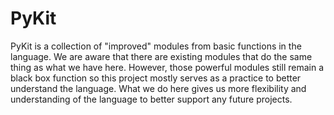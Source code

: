 # PyKit
PyKit is a collection of "improved" modules from basic functions in the language.
We are aware that there are existing modules that do the same thing as what we have here. However, those powerful modules still remain a black box function so this project mostly serves as a practice to better understand the language.
What we do here gives us more flexibility and understanding of the language to better support any future projects.
